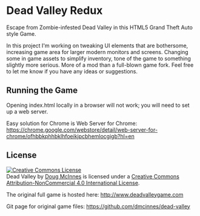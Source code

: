 # Dead Valley Redux

Escape from Zombie-infested Dead Valley in this HTML5 Grand Theft Auto style Game.

In this project I'm working on tweaking UI elements that are bothersome, increasing game area for larger modern monitors and screens.  Changing some in game assets to simplify inventory, tone of the game to something slightly more serious.  More of a mod than a full-blown game fork.  Feel free to let me know if you have any ideas or suggestions.

## Running the Game

Opening index.html locally in a browser will not work; you will need to set up a web server. 

Easy solution for Chrome is Web Server for Chrome:
https://chrome.google.com/webstore/detail/web-server-for-chrome/ofhbbkphhbklhfoeikjpcbhemlocgigb?hl=en

## License

<a rel="license" href="http://creativecommons.org/licenses/by-nc/4.0/"><img alt="Creative Commons License" style="border-width:0" src="http://i.creativecommons.org/l/by-nc/4.0/88x31.png" /></a><br /><span xmlns:dct="http://purl.org/dc/terms/" property="dct:title">Dead Valley</span> by <a xmlns:cc="http://creativecommons.org/ns#" href="http://dougmcinnes.com" property="cc:attributionName" rel="cc:attributionURL">Doug McInnes</a> is licensed under a <a rel="license" href="http://creativecommons.org/licenses/by-nc/4.0/">Creative Commons Attribution-NonCommercial 4.0 International License</a>.

The original full game is hosted here:
http://www.deadvalleygame.com

Git page for original game files:
https://github.com/dmcinnes/dead-valley
